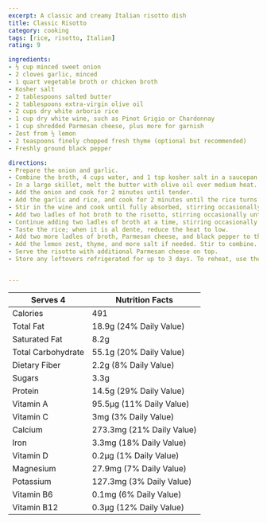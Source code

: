```yaml
---
excerpt: A classic and creamy Italian risotto dish
title: Classic Risotto
category: cooking
tags: [rice, risotto, Italian]
rating: 9

ingredients:
- ½ cup minced sweet onion
- 2 cloves garlic, minced
- 1 quart vegetable broth or chicken broth
- Kosher salt
- 2 tablespoons salted butter
- 2 tablespoons extra-virgin olive oil
- 2 cups dry white arborio rice
- 1 cup dry white wine, such as Pinot Grigio or Chardonnay
- 1 cup shredded Parmesan cheese, plus more for garnish
- Zest from ½ lemon
- 2 teaspoons finely chopped fresh thyme (optional but recommended)
- Freshly ground black pepper

directions:
- Prepare the onion and garlic. 
- Combine the broth, 4 cups water, and 1 tsp kosher salt in a saucepan. Bring to a low simmer, then reduce heat to low.
- In a large skillet, melt the butter with olive oil over medium heat. 
- Add the onion and cook for 2 minutes until tender. 
- Add the garlic and rice, and cook for 2 minutes until the rice turns light brown, stirring occasionally.
- Stir in the wine and cook until fully absorbed, stirring occasionally.
- Add two ladles of hot broth to the risotto, stirring occasionally until the liquid is absorbed. 
- Continue adding two ladles of broth at a time, stirring occasionally until each addition is absorbed, for about 12 minutes. Adjust the heat as needed to maintain a steady simmer.
- Taste the rice; when it is al dente, reduce the heat to low.
- Add two more ladles of broth, Parmesan cheese, and black pepper to the risotto. Stir vigorously for 1-2 minutes until thick and creamy.
- Add the lemon zest, thyme, and more salt if needed. Stir to combine.
- Serve the risotto with additional Parmesan cheese on top.
- Store any leftovers refrigerated for up to 3 days. To reheat, use the stovetop and add extra broth, Parmesan, and salt to taste.


---
```


| Serves 4         | Nutrition Facts                    |
|------------------|------------------------------------|
| Calories         | 491                                |
| Total Fat        | 18.9g (24% Daily Value)            |
| Saturated Fat    | 8.2g                               |
| Total Carbohydrate | 55.1g (20% Daily Value)          |
| Dietary Fiber    | 2.2g (8% Daily Value)              |
| Sugars           | 3.3g                               |
| Protein          | 14.5g (29% Daily Value)            |
| Vitamin A        | 95.5µg (11% Daily Value)           |
| Vitamin C        | 3mg (3% Daily Value)               |
| Calcium          | 273.3mg (21% Daily Value)          |
| Iron             | 3.3mg (18% Daily Value)            |
| Vitamin D        | 0.2µg (1% Daily Value)             |
| Magnesium        | 27.9mg (7% Daily Value)            |
| Potassium        | 127.3mg (3% Daily Value)           |
| Vitamin B6       | 0.1mg (6% Daily Value)             |
| Vitamin B12      | 0.3µg (12% Daily Value)            |
